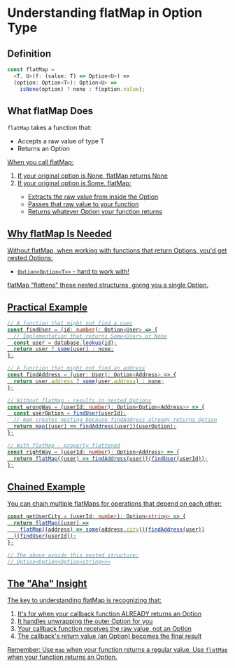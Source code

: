 # Understanding flatMap in Option Type

## Definition

```typescript
const flatMap =
  <T, U>(f: (value: T) => Option<U>) =>
  (option: Option<T>): Option<U> =>
    isNone(option) ? none : f(option.value);
```

## What flatMap Does

`flatMap` takes a function that:

- Accepts a raw value of type T
- Returns an Option<U>

When you call flatMap:

1. If your original option is None, flatMap returns None
2. If your original option is Some<T>, flatMap:
   - Extracts the raw value from inside the Option
   - Passes that raw value to your function
   - Returns whatever Option your function returns

## Why flatMap Is Needed

Without flatMap, when working with functions that return Options, you'd get nested Options:

- `Option<Option<T>>` - hard to work with!

flatMap "flattens" these nested structures, giving you a single Option.

## Practical Example

```typescript
// A function that might not find a user
const findUser = (id: number): Option<User> => {
  // Implementation that returns Some<User> or None
  const user = database.lookup(id);
  return user ? some(user) : none;
};

// A function that might not find an address
const findAddress = (user: User): Option<Address> => {
  return user.address ? some(user.address) : none;
};

// Without flatMap - results in nested Options
const wrongWay = (userId: number): Option<Option<Address>> => {
  const userOption = findUser(userId);
  // map creates nesting because findAddress already returns Option
  return map((user) => findAddress(user))(userOption);
};

// With flatMap - properly flattened
const rightWay = (userId: number): Option<Address> => {
  return flatMap((user) => findAddress(user))(findUser(userId));
};
```

## Chained Example

You can chain multiple flatMaps for operations that depend on each other:

```typescript
const getUserCity = (userId: number): Option<string> => {
  return flatMap((user) =>
    flatMap((address) => some(address.city))(findAddress(user))
  )(findUser(userId));
};

// The above avoids this nested structure:
// Option<Option<Option<string>>>
```

## The "Aha" Insight

The key to understanding flatMap is recognizing that:

1. It's for when your callback function ALREADY returns an Option
2. It handles unwrapping the outer Option for you
3. Your callback function receives the raw value, not an Option
4. The callback's return value (an Option) becomes the final result

Remember: Use `map` when your function returns a regular value. Use `flatMap` when your function returns an Option.
